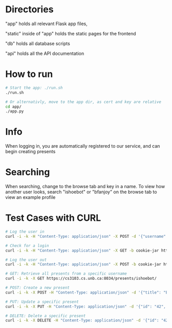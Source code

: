 # Directories
"app" holds all relevant Flask app files, 

"static" inside of "app" holds the static pages for the frontend

"db" holds all database scripts

"api" holds all the API documentation

# How to run
```sh
# Start the app: ./run.sh
./run.sh

# Or alternativly, move to the app dir, as cert and key are relative
cd app/
./app.py
```

# Info
When logging in, you are automatically registered to our service, and can begin creating presents

# Searching
When searching, change to the browse tab and key in a name. To view how another user looks, search "ishoebot" or "bfanjoy" on the browse tab to view an example profile

# Test Cases with CURL
```sh
# Log the user in
curl -i -k -H "Content-Type: application/json" -X POST -d '{"username": "name", "password": "pass"}' -c cookie-jar https://cs3103.cs.unb.ca:8034/auth/login

# Check for a login
curl -i -k -H "Content-Type: application/json" -X GET -b cookie-jar https://cs3103.cs.unb.ca:8034/auth/status

# Log the user out
curl -i -k -H "Content-Type: application/json" -X POST -b cookie-jar https://cs3103.cs.unb.ca:8034/auth/logout

# GET: Retrieve all presents from a specific username
curl -i -k -X GET https://cs3103.cs.unb.ca:8034/presents/ishoebot/

# POST: Create a new present
curl -i -k -X POST -H "Content-Type: application/json" -d '{"title": "Book", "link": "book.com"}' -b cookie-jar https://cs3103.cs.unb.ca:8034/presents/ishoebot/

# PUT: Update a specific present
curl -i -k -X PUT -H "Content-Type: application/json" -d '{"id": "42", "title": "Towels", "link": "towels.com"}' -b cookie-jar https://cs3103.cs.unb.ca:8034/presents/ishoebot/

# DELETE: Delete a specific present
curl -i -k -X DELETE -H "Content-Type: application/json" -d '{"id": "42"}' -b cookie-jar https://cs3103.cs.unb.ca:8034/presents/ishoebot/
```